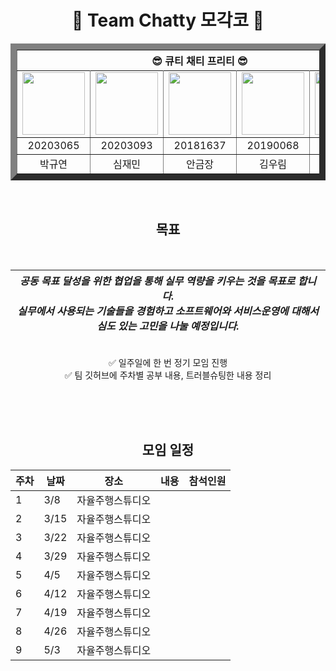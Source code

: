 <h1 align='center'> 🚀 Team Chatty 모각코 🚀 </h1>

<div align='center'; padding: 1rem">
  
<table border="10">
    <thead>
        <tr>
            <th colspan="5"> 😎 큐티 채티 프리티 😎 </th>
        </tr>
    </thead>
    <tbody>
        <tr>
          <tr>
            <td align='center'><a href="https://github.com/noooey"><img src="https://avatars.githubusercontent.com/u/66217855?v=4" width="100" height="100"></td>
            <td align='center'><a href="https://github.com/cherry031"><img src="https://avatars.githubusercontent.com/u/66215132?v=4" width="100" height="100"></td>
            <td align='center'><a href="https://github.com/koomchang"><img src="https://avatars.githubusercontent.com/u/90228925?v=4" width="100" height="100"></td>
            <td align='center'><a href="https://github.com/KRimwoo"><img src="https://avatars.githubusercontent.com/u/66295173?v=4" width="100" height="100"></td>
            <td align='center'><a href="https://github.com/ryanbae94"><img src="https://avatars.githubusercontent.com/u/122738447?v=4" width="100" height="100"></td>
          </tr>
          <tr>
            <td align='center'>20203065</td>
            <td align='center'>20203093</td>
            <td align='center'>20181637</td>
            <td align='center'>20190068</td>
            <td align='center'>20152829</td>
          </tr>
          <tr>
            <td align='center'>박규연</td>
            <td align='center'>심재민</td>
            <td align='center'>안금장</td>
            <td align='center'>김우림</td>
            <td align='center'>배준형</td>
          </tr>
        </tr>
    </tbody>
</table>

</br>


## 목표
</br>

| *공동 목표 달성을 위한 협업을 통해 실무 역량을 키우는 것을 목표로 합니다. </br>실무에서 사용되는 기술들을 경험하고 소프트웨어와 서비스운영에 대해서 심도 있는 고민을 나눌 예정입니다.*|
| --- |

</br>
✅  일주일에 한 번 정기 모임 진행
</br>
✅  팀 깃허브에 주차별 공부 내용, 트러블슈팅한 내용 정리

</br></br></br>


## 모임 일정
| 주차 | 날짜 | 장소 | 내용 | 참석인원 |
| --- | --- | --- | --- | --- |
| 1 | 3/8 | 자율주행스튜디오 |  |  |
| 2 | 3/15 | 자율주행스튜디오 |  |  |
| 3 | 3/22 | 자율주행스튜디오 |  |  |
| 4 | 3/29 | 자율주행스튜디오 |  |  |
| 5 | 4/5 | 자율주행스튜디오 |  |  |
| 6 | 4/12 | 자율주행스튜디오 |  |  |
| 7 | 4/19 | 자율주행스튜디오 |  |  |
| 8 | 4/26 | 자율주행스튜디오 |  |  |
| 9 | 5/3 | 자율주행스튜디오 |  |  |


</div> 

